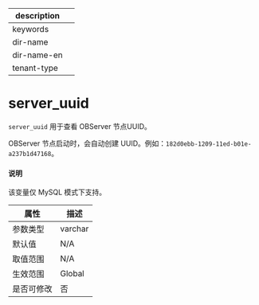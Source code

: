 |description||
|---|---|
|keywords||
|dir-name||
|dir-name-en||
|tenant-type||

# server_uuid

`server_uuid` 用于查看 OBServer 节点UUID。

OBServer 节点启动时，会自动创建 UUID。例如：`182d0ebb-1209-11ed-b01e-a237b1d47168`。

<main id="notice" type='explain'>
  <h4>说明</h4>
  <p>该变量仅 MySQL 模式下支持。</p>
</main>

| **属性**  |      **描述**      |
|---------|------------------|
| 参数类型    | varchar             |
| 默认值     | N/A                |
| 取值范围    | N/A |
| 生效范围    | Global           |
| 是否可修改 | 否                |
